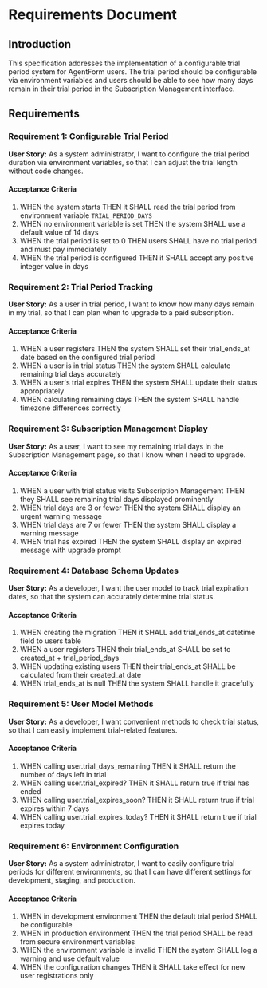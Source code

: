 # Requirements Document

## Introduction

This specification addresses the implementation of a configurable trial period system for AgentForm users. The trial period should be configurable via environment variables and users should be able to see how many days remain in their trial period in the Subscription Management interface.

## Requirements

### Requirement 1: Configurable Trial Period

**User Story:** As a system administrator, I want to configure the trial period duration via environment variables, so that I can adjust the trial length without code changes.

#### Acceptance Criteria

1. WHEN the system starts THEN it SHALL read the trial period from environment variable `TRIAL_PERIOD_DAYS`
2. WHEN no environment variable is set THEN the system SHALL use a default value of 14 days
3. WHEN the trial period is set to 0 THEN users SHALL have no trial period and must pay immediately
4. WHEN the trial period is configured THEN it SHALL accept any positive integer value in days

### Requirement 2: Trial Period Tracking

**User Story:** As a user in trial period, I want to know how many days remain in my trial, so that I can plan when to upgrade to a paid subscription.

#### Acceptance Criteria

1. WHEN a user registers THEN the system SHALL set their trial_ends_at date based on the configured trial period
2. WHEN a user is in trial status THEN the system SHALL calculate remaining trial days accurately
3. WHEN a user's trial expires THEN the system SHALL update their status appropriately
4. WHEN calculating remaining days THEN the system SHALL handle timezone differences correctly

### Requirement 3: Subscription Management Display

**User Story:** As a user, I want to see my remaining trial days in the Subscription Management page, so that I know when I need to upgrade.

#### Acceptance Criteria

1. WHEN a user with trial status visits Subscription Management THEN they SHALL see remaining trial days displayed prominently
2. WHEN trial days are 3 or fewer THEN the system SHALL display an urgent warning message
3. WHEN trial days are 7 or fewer THEN the system SHALL display a warning message
4. WHEN trial has expired THEN the system SHALL display an expired message with upgrade prompt

### Requirement 4: Database Schema Updates

**User Story:** As a developer, I want the user model to track trial expiration dates, so that the system can accurately determine trial status.

#### Acceptance Criteria

1. WHEN creating the migration THEN it SHALL add trial_ends_at datetime field to users table
2. WHEN a user registers THEN their trial_ends_at SHALL be set to created_at + trial_period_days
3. WHEN updating existing users THEN their trial_ends_at SHALL be calculated from their created_at date
4. WHEN trial_ends_at is null THEN the system SHALL handle it gracefully

### Requirement 5: User Model Methods

**User Story:** As a developer, I want convenient methods to check trial status, so that I can easily implement trial-related features.

#### Acceptance Criteria

1. WHEN calling user.trial_days_remaining THEN it SHALL return the number of days left in trial
2. WHEN calling user.trial_expired? THEN it SHALL return true if trial has ended
3. WHEN calling user.trial_expires_soon? THEN it SHALL return true if trial expires within 7 days
4. WHEN calling user.trial_expires_today? THEN it SHALL return true if trial expires today

### Requirement 6: Environment Configuration

**User Story:** As a system administrator, I want to easily configure trial periods for different environments, so that I can have different settings for development, staging, and production.

#### Acceptance Criteria

1. WHEN in development environment THEN the default trial period SHALL be configurable
2. WHEN in production environment THEN the trial period SHALL be read from secure environment variables
3. WHEN the environment variable is invalid THEN the system SHALL log a warning and use default value
4. WHEN the configuration changes THEN it SHALL take effect for new user registrations only